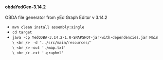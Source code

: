 <h4>obdaYedGen-3.14.2</h5>

 OBDA file generator from yEd Graph Editor v 3.14.2

 - ``` mvn clean install assembly:single ```
 - ``` cd target ```
 - `java -cp YedODBA-3.14.2-1.0-SNAPSHOT-jar-with-dependencies.jar Main  \ <br /> `
   ` -d '../src/main/resources/'                                         \ <br /> `
  ` -out './map.txt'                                                     \ <br /> `
  ` -ext '.graphml' `
